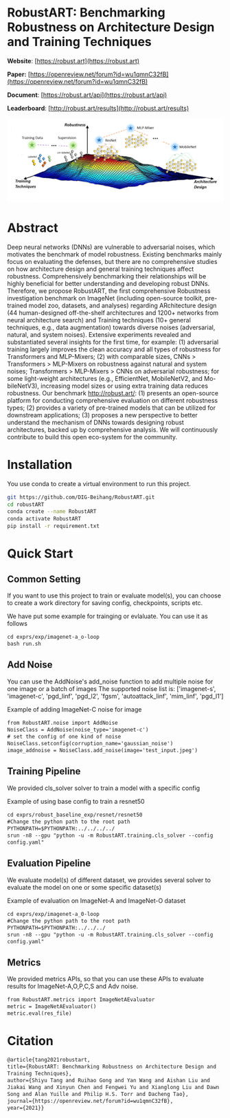 # RobustART: Benchmarking Robustness on Architecture Design and Training Techniques

**Website**: [https://robust.art](https://robust.art)

**Paper:** [https://openreview.net/forum?id=wu1qmnC32fB](https://openreview.net/forum?id=wu1qmnC32fB)

**Document**: [https://robust.art/api](https://robust.art/api)

**Leaderboard**: [http://robust.art/results](http://robust.art/results)

<p align="center"><img src="website_main.png" width="700">


# Abstract
Deep neural networks (DNNs) are vulnerable to adversarial noises, which motivates the benchmark of model robustness. 
Existing benchmarks mainly focus on evaluating the defenses, but there are no comprehensive studies on how architecture
design and general training techniques affect robustness. Comprehensively benchmarking their relationships will be 
highly beneficial for better understanding and developing robust DNNs. Therefore, we propose RobustART, the first comprehensive Robustness investigation benchmark on ImageNet (including open-source toolkit, pre-trained model zoo, datasets, and analyses) regarding ARchitecture
design (44 human-designed off-the-shelf architectures and 1200+ networks from
neural architecture search) and Training techniques (10+ general techniques, e.g.,
data augmentation) towards diverse noises (adversarial, natural, and system noises).
Extensive experiments revealed and substantiated several insights for the first time,
for example: (1) adversarial training largely improves the clean accuracy and
all types of robustness for Transformers and MLP-Mixers; (2) with comparable
sizes, CNNs > Transformers > MLP-Mixers on robustness against natural and
system noises; Transformers > MLP-Mixers > CNNs on adversarial robustness; 
for some light-weight architectures (e.g., EfficientNet, MobileNetV2, and Mo-
 bileNetV3), increasing model sizes or using extra training data reduces robustness.
 Our benchmark http://robust.art/: (1) presents an open-source platform for
 conducting comprehensive evaluation on different robustness types; (2) provides a
 variety of pre-trained models that can be utilized for downstream applications; (3)
 proposes a new perspective to better understand the mechanism of DNNs towards
 designing robust architectures, backed up by comprehensive analysis. We will
 continuously contribute to build this open eco-system for the community.

# Installation
You use conda to create a virtual environment to run this project.

```bash
git https://github.com/DIG-Beihang/RobustART.git
cd robustART
conda create --name RobustART
conda activate RobustART
pip install -r requirement.txt
```

Quick Start
=====================================

Common Setting
--------------
If you want to use this project to train or evaluate model(s), you can choose to create a work directory for saving config, checkpoints, scripts etc.

We have put some example for trainging or evlaluate. You can use it as follows


	cd exprs/exp/imagenet-a_o-loop
	bash run.sh


Add Noise
---------
You can use the AddNoise's add_noise function to add multiple noise for one image or a batch of images
The supported noise list is: ['imagenet-s', 'imagenet-c', 'pgd_linf', 'pgd_l2', 'fgsm', 'autoattack_linf', 'mim_linf', 'pgd_l1']

Example of adding ImageNet-C noise for image


	from RobustART.noise import AddNoise
	NoiseClass = AddNoise(noise_type='imagenet-c')
	# set the config of one kind of noise
	NoiseClass.setconfig(corruption_name='gaussian_noise')
	image_addnoise = NoiseClass.add_noise(image='test_input.jpeg')

Training Pipeline
-----------------
We provided cls_solver solver to train a model with a specific config

Example of using base config to train a resnet50

	cd exprs/robust_baseline_exp/resnet/resnet50
	#Change the python path to the root path
	PYTHONPATH=$PYTHONPATH:../../../../
	srun -n8 --gpu "python -u -m RobustART.training.cls_solver --config config.yaml"


Evaluation Pipeline
-------------------
We evaluate model(s) of different dataset, we provides several solver to evaluate the model on one or some specific dataset(s)

Example of evaluation on ImageNet-A and ImageNet-O dataset


	cd exprs/exp/imagenet-a_0-loop
	#Change the python path to the root path
	PYTHONPATH=$PYTHONPATH:../../../
	srun -n8 --gpu "python -u -m RobustART.training.cls_solver --config config.yaml"


Metrics
-------
We provided metrics APIs, so that you can use these APIs to evaluate results for ImageNet-A,O,P,C,S and Adv noise.


	from RobustART.metrics import ImageNetAEvaluator
	metric = ImageNetAEvaluator()
	metric.eval(res_file)

     
# Citation
```
@article{tang2021robustart,
title={RobustART: Benchmarking Robustness on Architecture Design and Training Techniques},
author={Shiyu Tang and Ruihao Gong and Yan Wang and Aishan Liu and Jiakai Wang and Xinyun Chen and Fengwei Yu and Xianglong Liu and Dawn Song and Alan Yuille and Philip H.S. Torr and Dacheng Tao},
journal={https://openreview.net/forum?id=wu1qmnC32fB},
year={2021}}
```